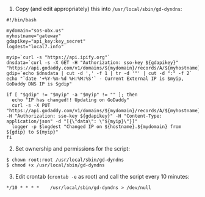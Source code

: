 1. Copy (and edit appropriately) this into `/usr/local/sbin/gd-dyndns`:

```
#!/bin/bash

mydomain="sos-obx.us"
myhostname="gateway"
gdapikey="api_key:key_secret"
logdest="local7.info"

myip=`curl -s "https://api.ipify.org"`
dnsdata=`curl -s -X GET -H "Authorization: sso-key ${gdapikey}" "https://api.godaddy.com/v1/domains/${mydomain}/records/A/${myhostname}"`
gdip=`echo $dnsdata | cut -d ',' -f 1 | tr -d '"' | cut -d ":" -f 2`
echo "`date '+%Y-%m-%d %H:%M:%S'` - Current External IP is $myip, GoDaddy DNS IP is $gdip"

if [ "$gdip" != "$myip" -a "$myip" != "" ]; then
  echo "IP has changed!! Updating on GoDaddy"
  curl -s -X PUT "https://api.godaddy.com/v1/domains/${mydomain}/records/A/${myhostname}" -H "Authorization: sso-key ${gdapikey}" -H "Content-Type: application/json" -d "[{\"data\": \"${myip}\"}]"
  logger -p $logdest "Changed IP on ${hostname}.${mydomain} from ${gdip} to ${myip}"
fi
```
2. Set ownership and permissions for the script: 

```
$ chown root:root /usr/local/sbin/gd-dyndns
$ chmod +x /usr/local/sbin/gd-dyndns
```

3. Edit crontab (`crontab -e` as root) and call the script every 10 minutes:

```
*/10 * * * *    /usr/local/sbin/gd-dyndns > /dev/null
```
